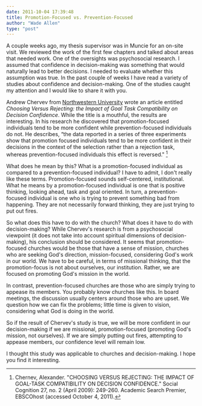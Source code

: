 ```yaml
---
date: 2011-10-04 17:39:48
title: Promotion-Focused vs. Prevention-Focused
author: "Wade Allen"
type: "post"
---
```


A couple weeks ago, my thesis supervisor was in Muncie for an on-site visit. We reviewed the work of the first few chapters and talked about areas that needed work. One of the oversights was psychosocial research. I assumed that confidence in decision-making was something that would naturally lead to better decisions. I needed to evaluate whether this assumption was true. In the past couple of weeks I have read a variety of studies about confidence and decision-making. One of the studies caught my attention and I would like to share it with you.

Andrew Chervev from [Northwestern University](http://www.northwestern.edu/) wrote an article entitled *Choosing Versus Rejecting: the Impact of Goal Task Compatibility on Decision Confidence*. While the title is a mouthful, the results are interesting. In his research he discovered that promotion-focused individuals tend to be more confident while prevention-focused individuals do not. He describes, “the data reported in a series of three experiments show that promotion focused individuals tend to be more confident in their decisions in the context of the selection rather than a rejection task, whereas prevention-focused individuals this effect is reversed." [^articlefootnote]

What does he mean by this? What is a promotion-focused individual as compared to a prevention-focused individual? I have to admit, I don't really like these terms. Promotion-focused sounds self-centered, institutional. What he means by a promotion-focused individual is one that is positive thinking, looking ahead, task and goal oriented. In turn, a prevention-focused individual is one who is trying to prevent something bad from happening. They are not necessarily forward thinking, they are just trying to put out fires.

So what does this have to do with the church? What does it have to do with decision-making? While Chervev's research is from a psychosocial viewpoint (it does not take into account spiritual dimensions of decision-making), his conclusion should be considered. It seems that promotion-focused churches would be those that have a sense of mission, churches who are seeking God's direction, mission-focused, considering God's work in our world. We have to be careful, in terms of missional thinking, that the promotion-focus is not about ourselves, our institution. Rather, we are focused on promoting God's mission in the world.

In contrast, prevention-focused churches are those who are simply trying to appease its members. You probably know churches like this. In board meetings, the discussion usually centers around those who are upset. We question how we can fix the problems; little time is given to vision, considering what God is doing in the world.

So if the result of Chervev's study is true, we will be more confident in our decision-making if we are missional, promotion-focused (promoting God's mission, not ourselves). If we are simply putting out fires, attempting to appease members, our confidence level will remain low. 

I thought this study was applicable to churches and decision-making. I hope you find it interesting.

[^articlefootnote]: Chernev, Alexander. "CHOOSING VERSUS REJECTING: THE IMPACT OF GOAL-TASK COMPATIBILITY ON DECISION CONFIDENCE." Social Cognition 27, no. 2 (April 2009): 249-260. Academic Search Premier, EBSCOhost (accessed October 4, 2011).
